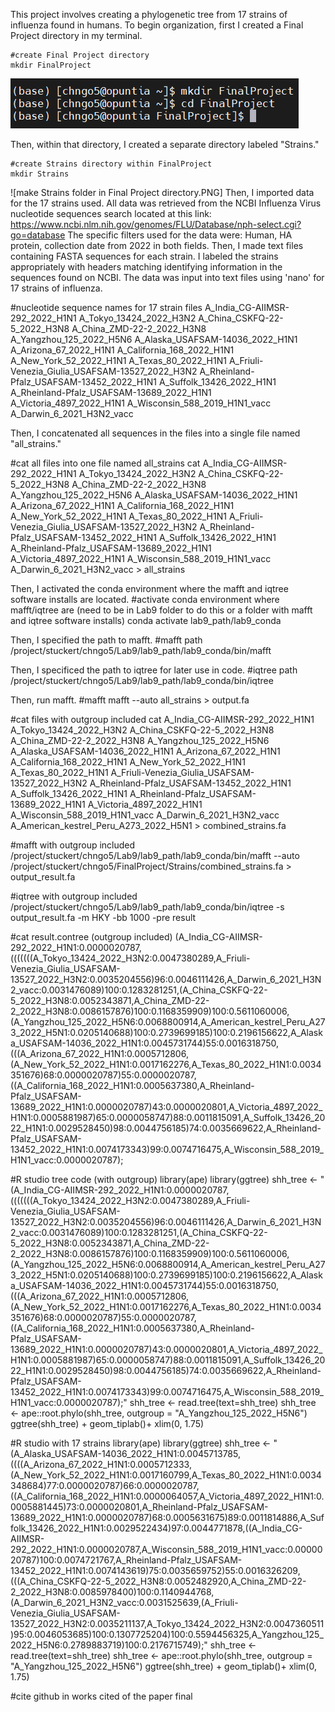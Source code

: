 This project involves creating a phylogenetic tree from 17 strains of influenza found in humans.
To begin organization, first I created a Final Project directory in my terminal. 

```
#create Final Project directory
mkdir FinalProject
```
![Final Project directory steps.PNG](https://github.com/chngo5/HA-Sequence-Influenza-Phylogenetic-Tree/blob/c04a582ab02ea4747313aa90a2e7dcb9dbffcfee/Final%20Project%20directory%20steps.PNG)

Then, within that directory, I created a separate directory labeled "Strains."

```
#create Strains directory within FinalProject
mkdir Strains
```
![make Strains folder in Final Project directory.PNG]
Then, I imported data for the 17 strains used. All data was retrieved from the NCBI Influenza Virus nucleotide sequences search located at this link: https://www.ncbi.nlm.nih.gov/genomes/FLU/Database/nph-select.cgi?go=database
The specific filters used for the data were: Human, HA protein, collection date from 2022 in both fields.
Then, I made text files containing FASTA sequences for each strain. I labeled the strains appropriately with headers matching identifying information in the sequences found on NCBI. 
The data was input into text files using 'nano' for 17 strains of influenza.


#nucleotide sequence names for 17 strain files
A_India_CG-AIIMSR-292_2022_H1N1
A_Tokyo_13424_2022_H3N2
A_China_CSKFQ-22-5_2022_H3N8
A_China_ZMD-22-2_2022_H3N8
A_Yangzhou_125_2022_H5N6
A_Alaska_USAFSAM-14036_2022_H1N1
A_Arizona_67_2022_H1N1
A_California_168_2022_H1N1
A_New_York_52_2022_H1N1
A_Texas_80_2022_H1N1
A_Friuli-Venezia_Giulia_USAFSAM-13527_2022_H3N2
A_Rheinland-Pfalz_USAFSAM-13452_2022_H1N1
A_Suffolk_13426_2022_H1N1
A_Rheinland-Pfalz_USAFSAM-13689_2022_H1N1
A_Victoria_4897_2022_H1N1
A_Wisconsin_588_2019_H1N1_vacc
A_Darwin_6_2021_H3N2_vacc


Then, I concatenated all sequences in the files into a single file named "all_strains."


#cat all files into one file named all_strains
cat A_India_CG-AIIMSR-292_2022_H1N1 A_Tokyo_13424_2022_H3N2 A_China_CSKFQ-22-5_2022_H3N8 A_China_ZMD-22-2_2022_H3N8 A_Yangzhou_125_2022_H5N6 A_Alaska_USAFSAM-14036_2022_H1N1 A_Arizona_67_2022_H1N1 A_California_168_2022_H1N1 A_New_York_52_2022_H1N1 A_Texas_80_2022_H1N1 A_Friuli-Venezia_Giulia_USAFSAM-13527_2022_H3N2 A_Rheinland-Pfalz_USAFSAM-13452_2022_H1N1 A_Suffolk_13426_2022_H1N1 A_Rheinland-Pfalz_USAFSAM-13689_2022_H1N1 A_Victoria_4897_2022_H1N1 A_Wisconsin_588_2019_H1N1_vacc A_Darwin_6_2021_H3N2_vacc > all_strains


Then, I activated the conda environment where the mafft and iqtree software installs are located.
#activate conda environment where mafft/iqtree are (need to be in Lab9 folder to do this or a folder with mafft and iqtree software installs)
conda activate lab9_path/lab9_conda


Then, I specified the path to mafft.
#mafft path
/project/stuckert/chngo5/Lab9/lab9_path/lab9_conda/bin/mafft

Then, I specificed the path to iqtree for later use in code.
#iqtree path
/project/stuckert/chngo5/Lab9/lab9_path/lab9_conda/bin/iqtree

Then, run mafft.
#mafft
mafft --auto all_strains > output.fa
  
#cat files with outgroup included
cat A_India_CG-AIIMSR-292_2022_H1N1 A_Tokyo_13424_2022_H3N2 A_China_CSKFQ-22-5_2022_H3N8 A_China_ZMD-22-2_2022_H3N8 A_Yangzhou_125_2022_H5N6 A_Alaska_USAFSAM-14036_2022_H1N1 A_Arizona_67_2022_H1N1 A_California_168_2022_H1N1 A_New_York_52_2022_H1N1 A_Texas_80_2022_H1N1 A_Friuli-Venezia_Giulia_USAFSAM-13527_2022_H3N2 A_Rheinland-Pfalz_USAFSAM-13452_2022_H1N1 A_Suffolk_13426_2022_H1N1 A_Rheinland-Pfalz_USAFSAM-13689_2022_H1N1 A_Victoria_4897_2022_H1N1 A_Wisconsin_588_2019_H1N1_vacc A_Darwin_6_2021_H3N2_vacc A_American_kestrel_Peru_A273_2022_H5N1 > combined_strains.fa

#mafft with outgroup included
/project/stuckert/chngo5/Lab9/lab9_path/lab9_conda/bin/mafft --auto /project/stuckert/chngo5/FinalProject/Strains/combined_strains.fa > output_result.fa

#iqtree with outgroup included
/project/stuckert/chngo5/Lab9/lab9_path/lab9_conda/bin/iqtree -s output_result.fa -m HKY -bb 1000 -pre result

#cat result.contree (outgroup included)
(A_India_CG-AIIMSR-292_2022_H1N1:0.0000020787,(((((((A_Tokyo_13424_2022_H3N2:0.0047380289,A_Friuli-Venezia_Giulia_USAFSAM-13527_2022_H3N2:0.0035204556)96:0.0046111426,A_Darwin_6_2021_H3N2_vacc:0.0031476089)100:0.1283281251,(A_China_CSKFQ-22-5_2022_H3N8:0.0052343871,A_China_ZMD-22-2_2022_H3N8:0.0086157876)100:0.1168359909)100:0.5611060006,(A_Yangzhou_125_2022_H5N6:0.0068800914,A_American_kestrel_Peru_A273_2022_H5N1:0.0205140688)100:0.2739699185)100:0.2196156622,A_Alaska_USAFSAM-14036_2022_H1N1:0.0045731744)55:0.0016318750,(((A_Arizona_67_2022_H1N1:0.0005712806,(A_New_York_52_2022_H1N1:0.0017162276,A_Texas_80_2022_H1N1:0.0034351676)68:0.0000020787)55:0.0000020787,((A_California_168_2022_H1N1:0.0005637380,A_Rheinland-Pfalz_USAFSAM-13689_2022_H1N1:0.0000020787)43:0.0000020801,A_Victoria_4897_2022_H1N1:0.0005881987)65:0.0000058747)88:0.0011815091,A_Suffolk_13426_2022_H1N1:0.0029528450)98:0.0044756185)74:0.0035669622,A_Rheinland-Pfalz_USAFSAM-13452_2022_H1N1:0.0074173343)99:0.0074716475,A_Wisconsin_588_2019_H1N1_vacc:0.0000020787);

#R studio tree code (with outgroup)
library(ape)
library(ggtree)
shh_tree <- "(A_India_CG-AIIMSR-292_2022_H1N1:0.0000020787,(((((((A_Tokyo_13424_2022_H3N2:0.0047380289,A_Friuli-Venezia_Giulia_USAFSAM-13527_2022_H3N2:0.0035204556)96:0.0046111426,A_Darwin_6_2021_H3N2_vacc:0.0031476089)100:0.1283281251,(A_China_CSKFQ-22-5_2022_H3N8:0.0052343871,A_China_ZMD-22-2_2022_H3N8:0.0086157876)100:0.1168359909)100:0.5611060006,(A_Yangzhou_125_2022_H5N6:0.0068800914,A_American_kestrel_Peru_A273_2022_H5N1:0.0205140688)100:0.2739699185)100:0.2196156622,A_Alaska_USAFSAM-14036_2022_H1N1:0.0045731744)55:0.0016318750,(((A_Arizona_67_2022_H1N1:0.0005712806,(A_New_York_52_2022_H1N1:0.0017162276,A_Texas_80_2022_H1N1:0.0034351676)68:0.0000020787)55:0.0000020787,((A_California_168_2022_H1N1:0.0005637380,A_Rheinland-Pfalz_USAFSAM-13689_2022_H1N1:0.0000020787)43:0.0000020801,A_Victoria_4897_2022_H1N1:0.0005881987)65:0.0000058747)88:0.0011815091,A_Suffolk_13426_2022_H1N1:0.0029528450)98:0.0044756185)74:0.0035669622,A_Rheinland-Pfalz_USAFSAM-13452_2022_H1N1:0.0074173343)99:0.0074716475,A_Wisconsin_588_2019_H1N1_vacc:0.0000020787);"
shh_tree <- read.tree(text=shh_tree)
shh_tree <- ape::root.phylo(shh_tree, outgroup = "A_Yangzhou_125_2022_H5N6")
ggtree(shh_tree) + geom_tiplab()+ xlim(0, 1.75)

#R studio with 17 strains
library(ape)
library(ggtree)
shh_tree <- "(A_Alaska_USAFSAM-14036_2022_H1N1:0.0045713785,((((A_Arizona_67_2022_H1N1:0.0005712333,(A_New_York_52_2022_H1N1:0.0017160799,A_Texas_80_2022_H1N1:0.0034348684)77:0.0000020787)66:0.0000020787,((A_California_168_2022_H1N1:0.0000064057,A_Victoria_4897_2022_H1N1:0.0005881445)73:0.0000020801,A_Rheinland-Pfalz_USAFSAM-13689_2022_H1N1:0.0000020787)68:0.0005631675)89:0.0011814886,A_Suffolk_13426_2022_H1N1:0.0029522434)97:0.0044771878,((A_India_CG-AIIMSR-292_2022_H1N1:0.0000020787,A_Wisconsin_588_2019_H1N1_vacc:0.0000020787)100:0.0074721767,A_Rheinland-Pfalz_USAFSAM-13452_2022_H1N1:0.0074143619)75:0.0035659752)55:0.0016326209,(((A_China_CSKFQ-22-5_2022_H3N8:0.0052482920,A_China_ZMD-22-2_2022_H3N8:0.0085978400)100:0.1140944768,(A_Darwin_6_2021_H3N2_vacc:0.0031525639,(A_Friuli-Venezia_Giulia_USAFSAM-13527_2022_H3N2:0.0035211137,A_Tokyo_13424_2022_H3N2:0.0047360511)95:0.0046053685)100:0.1307725204)100:0.5594456325,A_Yangzhou_125_2022_H5N6:0.2789883719)100:0.2176715749);"
shh_tree <- read.tree(text=shh_tree)
shh_tree <- ape::root.phylo(shh_tree, outgroup = "A_Yangzhou_125_2022_H5N6")
ggtree(shh_tree) + geom_tiplab()+ xlim(0, 1.75)


#cite github in works cited of the paper final
